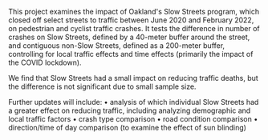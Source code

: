 This project examines the impact of Oakland's Slow Streets program, which closed off select streets to traffic between June 2020 and February 2022, 
on pedestrian and cyclist traffic crashes. It tests the difference in number of crashes on Slow Streets, defined by a 40-meter buffer around the street,
and contiguous non-Slow Streets, defined as a 200-meter buffer, controlling for local traffic effects and time effects (primarily the impact of the
COVID lockdown).

We find that Slow Streets had a small impact on reducing traffic deaths, but the difference is not significant due to small sample size.

Further updates will include:
• analysis of which individual Slow Streets had a greater effect on reducing traffic, including analyzing demographic and local traffic factors
• crash type comparison
• road condition comparison
• direction/time of day comparison (to examine the effect of sun blinding)

